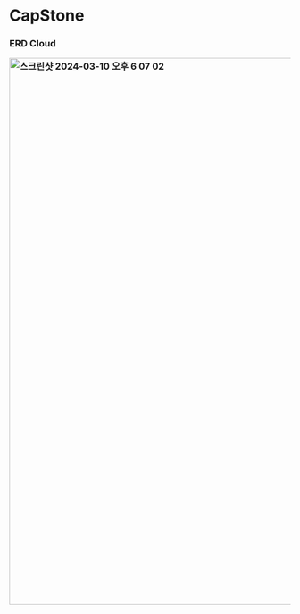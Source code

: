 # CapStone

<div>
  <h3>ERD Cloud</p>
  <img width="979" alt="스크린샷 2024-03-10 오후 6 07 02" src="https://github.com/js3617/CapStone/assets/118441496/19e7c2b3-e205-4dcc-829e-5713245bae4a">
</div>
